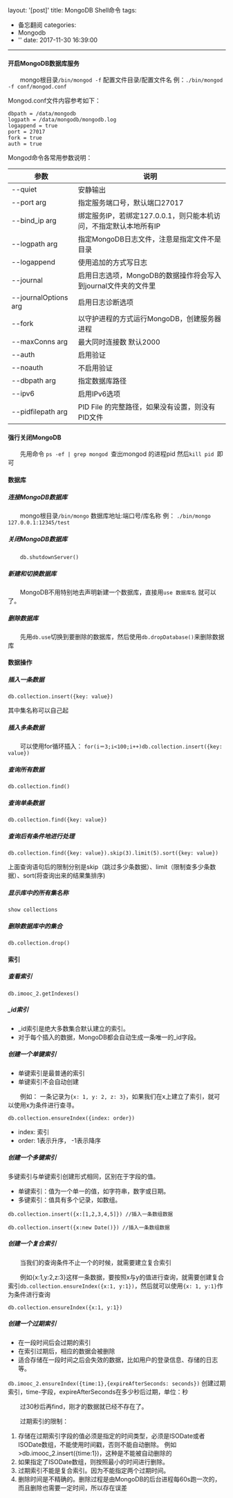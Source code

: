 layout: '[post]'
title: MongoDB Shell命令
tags:
  - 备忘翻阅
categories:
  - Mongodb
  - ''
date: 2017-11-30 16:39:00
---
#### 开启MongoDB数据库服务

&emsp;&emsp;mongo根目录`/bin/mongod -f` 配置文件目录/配置文件名
例：`./bin/mongod -f conf/mongod.conf`

Mongod.conf文件内容参考如下：

```
dbpath = /data/mongodb
logpath = /data/mongodb/mongodb.log
logappend = true
port = 27017
fork = true
auth = true
```

Mongod命令各常用参数说明：

| 参数                 | 说明                                                         |
| -------------------- | ------------------------------------------------------------ |
| --quiet              | 安静输出                                                     |
| --port arg           | 指定服务端口号，默认端口27017                                |
| --bind_ip arg        | 绑定服务IP，若绑定127.0.0.1，则只能本机访问，不指定默认本地所有IP |
| --logpath arg        | 指定MongoDB日志文件，注意是指定文件不是目录                  |
| --logappend          | 使用追加的方式写日志                                         |
| --journal            | 启用日志选项，MongoDB的数据操作将会写入到journal文件夹的文件里 |
| --journalOptions arg | 启用日志诊断选项                                             |
| --fork               | 以守护进程的方式运行MongoDB，创建服务器进程                  |
| --maxConns arg       | 最大同时连接数 默认2000                                      |
| --auth               | 启用验证                                                     |
| --noauth             | 不启用验证                                                   |
| --dbpath arg         | 指定数据库路径                                               |
| --ipv6               | 启用IPv6选项                                                 |
| --pidfilepath arg    | PID File 的完整路径，如果没有设置，则没有PID文件             |

<!-- more -->

#### 强行关闭MongoDB

&emsp;&emsp;先用命令 `ps -ef | grep mongod `查出mongod 的进程pid
然后`kill pid `即可

#### 数据库

##### 连接MongoDB数据库

&emsp;&emsp;mongo根目录`/bin/mongo` 数据库地址:端口号/库名称
例： `./bin/mongo 127.0.0.1:12345/test`

##### 关闭MongoDB数据库

&emsp;&emsp;`db.shutdownServer()`

##### 新建和切换数据库

&emsp;&emsp;MongoDB不用特别地去声明新建一个数据库，直接用`use 数据库名` 就可以了。

##### 删除数据库

&emsp;&emsp;先用`db.use`切换到要删除的数据库，然后使用`db.dropDatabase()`来删除数据库

#### 数据操作

##### 插入一条数据

`db.collection.insert({key: value})`

其中集名称可以自己起

##### 插入多条数据

&emsp;&emsp;可以使用for循环插入： `for(i＝3;i<100;i++)db.collection.insert({key: value})`

##### 查询所有数据

`db.collection.find()`

##### 查询单条数据

`db.collection.find({key: value})`

##### 查询后有条件地进行处理

`db.collection.find({key: value}).skip(3).limit(5).sort({key: value})`

上面查询语句后的限制分别是skip（跳过多少条数据）、limit（限制查多少条数据）、sort(将查询出来的结果集排序)

##### 显示库中的所有集名称

`show collections`

##### 删除数据库中的集合

`db.collection.drop()`

#### 索引

##### 查看索引

`db.imooc_2.getIndexes()`

##### _id索引

- _id索引是绝大多数集合默认建立的索引。
- 对于每个插入的数据，MongoDB都会自动生成一条唯一的_id字段。

##### 创建一个单键索引

- 单键索引是最普通的索引
- 单键索引不会自动创建

&emsp;&emsp;例如： 一条记录为`{x: 1, y: 2, z: 3}`，如果我们在x上建立了索引，就可以使用x为条件进行查寻。

`db.collection.ensureIndex({index: order})`

- index: 索引
- order: 1表示升序， -1表示降序

##### 创建一个多键索引

多键索引与单键索引创建形式相同，区别在于字段的值。 

- 单键索引：值为一个单一的值，如字符串，数字或日期。 
- 多键索引：值具有多个记录，如数组。

`db.collection.insert({x:[1,2,3,4,5]}) //插入一条数组数据`

`db.collection.insert({x:new Date()}) //插入一条数组数据`

##### 创建一个复合索引

&emsp;&emsp;当我们的查询条件不止一个的时候，就需要建立复合索引

&emsp;&emsp;例如{x:1,y:2,z:3}这样一条数据，要按照x与y的值进行查询，就需要创建复合索引`db.collection.ensureIndex({x:1, y:1})`，然后就可以使用`{x: 1, y:1}`作为条件进行查询

`db.collection.ensureIndex({x:1, y:1})`

##### 创建一个过期索引

- 在一段时间后会过期的索引 
- 在索引过期后，相应的数据会被删除 
- 适合存储在一段时间之后会失效的数据，比如用户的登录信息、存储的日志等。

`db.imooc_2.ensureIndex({time:1},{expireAfterSeconds: seconds})` 创建过期索引，time-字段，expireAfterSeconds在多少秒后过期，单位：秒

&emsp;&emsp;过30秒后再find，刚才的数据就已经不存在了。

&emsp;&emsp;过期索引的限制： 

1. 存储在过期索引字段的值必须是指定的时间类型，必须是ISODate或者ISODate数组，不能使用时间戳，否则不能自动删除。 
   例如 >db.imooc_2.insert({time:1})，这种是不能被自动删除的 
2. 如果指定了ISODate数组，则按照最小的时间进行删除。 
3. 过期索引不能是复合索引。因为不能指定两个过期时间。 
4. 删除时间是不精确的。删除过程是由MongoDB的后台进程每60s跑一次的，而且删除也需要一定时间，所以存在误差